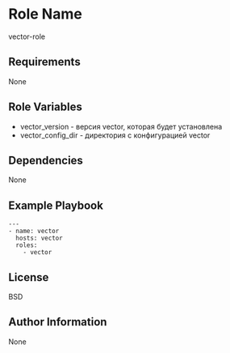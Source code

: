 Role Name
=========

vector-role

Requirements
------------

None

Role Variables
--------------

- vector_version - версия vector, которая будет установлена
- vector_config_dir - директория с конфигурацией vector

Dependencies
------------

None

Example Playbook
----------------

```text
---
- name: vector
  hosts: vector
  roles:
    - vector
```

License
-------

BSD

Author Information
------------------
 None
